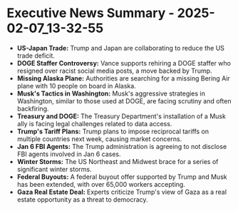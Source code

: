 # Executive News Summary - 2025-02-07_13-32-55

*   **US-Japan Trade:** Trump and Japan are collaborating to reduce the US trade deficit.
*   **DOGE Staffer Controversy:**  Vance supports rehiring a DOGE staffer who resigned over racist social media posts, a move backed by Trump.
*   **Missing Alaska Plane:** Authorities are searching for a missing Bering Air plane with 10 people on board in Alaska.
*   **Musk's Tactics in Washington:** Musk's aggressive strategies in Washington, similar to those used at DOGE, are facing scrutiny and often backfiring.
*   **Treasury and DOGE:**  The Treasury Department's installation of a Musk ally is facing legal challenges related to data access.
*   **Trump's Tariff Plans:** Trump plans to impose reciprocal tariffs on multiple countries next week, causing market concerns.
*   **Jan 6 FBI Agents:** The Trump administration is agreeing to not disclose FBI agents involved in Jan 6 cases.
*   **Winter Storms:**  The US Northeast and Midwest brace for a series of significant winter storms.
*   **Federal Buyouts:** A federal buyout offer supported by Trump and Musk has been extended, with over 65,000 workers accepting.
*   **Gaza Real Estate Deal:**  Experts criticize Trump's view of Gaza as a real estate opportunity as a threat to democracy.